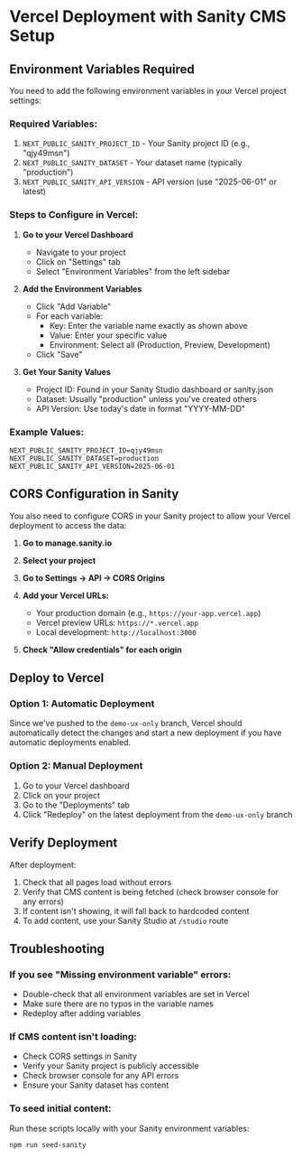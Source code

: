 # Vercel Deployment with Sanity CMS Setup

## Environment Variables Required

You need to add the following environment variables in your Vercel project settings:

### Required Variables:
1. `NEXT_PUBLIC_SANITY_PROJECT_ID` - Your Sanity project ID (e.g., "qjy49msn")
2. `NEXT_PUBLIC_SANITY_DATASET` - Your dataset name (typically "production")
3. `NEXT_PUBLIC_SANITY_API_VERSION` - API version (use "2025-06-01" or latest)

### Steps to Configure in Vercel:

1. **Go to your Vercel Dashboard**
   - Navigate to your project
   - Click on "Settings" tab
   - Select "Environment Variables" from the left sidebar

2. **Add the Environment Variables**
   - Click "Add Variable"
   - For each variable:
     - Key: Enter the variable name exactly as shown above
     - Value: Enter your specific value
     - Environment: Select all (Production, Preview, Development)
   - Click "Save"

3. **Get Your Sanity Values**
   - Project ID: Found in your Sanity Studio dashboard or sanity.json
   - Dataset: Usually "production" unless you've created others
   - API Version: Use today's date in format "YYYY-MM-DD"

### Example Values:
```
NEXT_PUBLIC_SANITY_PROJECT_ID=qjy49msn
NEXT_PUBLIC_SANITY_DATASET=production
NEXT_PUBLIC_SANITY_API_VERSION=2025-06-01
```

## CORS Configuration in Sanity

You also need to configure CORS in your Sanity project to allow your Vercel deployment to access the data:

1. **Go to manage.sanity.io**
2. **Select your project**
3. **Go to Settings → API → CORS Origins**
4. **Add your Vercel URLs:**
   - Your production domain (e.g., `https://your-app.vercel.app`)
   - Vercel preview URLs: `https://*.vercel.app`
   - Local development: `http://localhost:3000`

5. **Check "Allow credentials" for each origin**

## Deploy to Vercel

### Option 1: Automatic Deployment
Since we've pushed to the `demo-ux-only` branch, Vercel should automatically detect the changes and start a new deployment if you have automatic deployments enabled.

### Option 2: Manual Deployment
1. Go to your Vercel dashboard
2. Click on your project
3. Go to the "Deployments" tab
4. Click "Redeploy" on the latest deployment from the `demo-ux-only` branch

## Verify Deployment

After deployment:
1. Check that all pages load without errors
2. Verify that CMS content is being fetched (check browser console for any errors)
3. If content isn't showing, it will fall back to hardcoded content
4. To add content, use your Sanity Studio at `/studio` route

## Troubleshooting

### If you see "Missing environment variable" errors:
- Double-check that all environment variables are set in Vercel
- Make sure there are no typos in the variable names
- Redeploy after adding variables

### If CMS content isn't loading:
- Check CORS settings in Sanity
- Verify your Sanity project is publicly accessible
- Check browser console for any API errors
- Ensure your Sanity dataset has content

### To seed initial content:
Run these scripts locally with your Sanity environment variables:
```bash
npm run seed-sanity
```